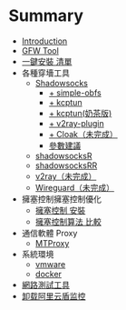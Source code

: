 # Summary

* [Introduction](README.md)
* [GFW Tool](GFW-List.md)
* [一鍵安裝 清單](一鍵安裝-清單.md)
* 各種穿墻工具
    * [Shadowsocks](shadowsocks-libev-搭建.md)
        * [+ simple-obfs ](shadowsocks-libev+simple-obfs-搭建.md)
        * [+ kcptun](shadowsocks-libev+kcptun.md)
        * [+ kcptun(奶茶版)](shadowsocks-libev+kcptun(奶茶版).md)
        * [+ v2ray-plugin ](SS+v2ray-plugin-搭建.md)
        * [+ Cloak（未完成）](Shadowsocks+Cloak.md)
        * [參數建議](Shadowsocks-參數建議.md)
    * [shadowsocksR](shadowsocksR.md)
    * [shadowsocksRR](shadowsocksRR.md)
    * [v2ray（未完成）](v2ray.md)
    * [Wireguard（未完成）](Wireguard.md)
* 擁塞控制擁塞控制優化
    * [擁塞控制 安裝](bbr優化.md)
    * [擁塞控制算法 比較](擁塞控制算法比較.md)
* 通信軟體 Proxy
    * [MTProxy](MTProxy.md)
* 系統環境
    * [vmware](vmware.md) 
    * [docker](docker.md)
* [網路測試工具](網路測試工具.md)
* [卸载阿里云盾监控](卸载阿里云盾监控.md)